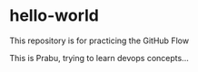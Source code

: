 # hello-world
This repository is for practicing the GitHub Flow

This is Prabu, trying to learn devops concepts...

